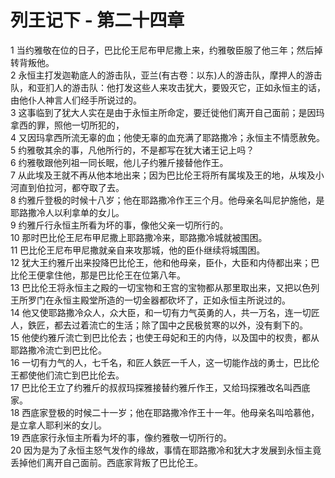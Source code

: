 # 列王记下 - 第二十四章
  
 1 当约雅敬在位的日子，巴比伦王尼布甲尼撒上来，约雅敬臣服了他三年；然后掉转背叛他。  
 2 永恒主打发迦勒底人的游击队，亚兰(有古卷：以东)人的游击队，摩押人的游击队，和亚扪人的游击队：他打发这些人来攻击犹大，要毁灭它，正如永恒主的话，由他仆人神言人们经手所说过的。  
 3 这事临到了犹大人实在是由于永恒主所命定，要迁徙他们离开自己面前；是因玛拿西的罪，照他一切所犯的，  
 4 又因玛拿西所流无辜的血；他使无辜的血充满了耶路撒冷；永恒主不情愿赦免。  
 5 约雅敬其余的事，凡他所行的，不是都写在犹大诸王记上吗？  
 6 约雅敬跟他列祖一同长眠，他儿子约雅斤接替他作王。  
 7 从此埃及王就不再从他本地出来；因为巴比伦王将所有属埃及王的地，从埃及小河直到伯拉河，都夺取了去。  
 8 约雅斤登极的时候十八岁；他在耶路撒冷作王三个月。他母亲名叫尼护施他，是耶路撒冷人以利拿单的女儿。  
 9 约雅斤行永恒主所看为坏的事，像他父亲一切所行的。  
 10 那时巴比伦王尼布甲尼撒上耶路撒冷来，耶路撒冷城就被围困。  
 11 巴比伦王尼布甲尼撒就亲自来攻那城，他的臣仆继续将城围困。  
 12 犹大王约雅斤出来投降巴比伦王，他和他母亲，臣仆，大臣和内侍都出来；巴比伦王便拿住他，那是巴比伦王在位第八年。  
 13 巴比伦王将永恒主之殿的一切宝物和王宫的宝物都从那里取出来，又把以色列王所罗门在永恒主殿堂所造的一切金器都砍坏了，正如永恒主所说过的。  
 14 他又使耶路撒冷众人，众大臣，和一切有力气英勇的人，共一万名，连一切匠人，鉄匠，都去过着流亡的生活；除了国中之民极贫寒的以外，没有剩下的。  
 15 他使约雅斤流亡到巴比伦去；也使王母妃和王的内侍，以及国中的权贵，都从耶路撒冷流亡到巴比伦。  
 16 一切有力气的人，七千名，和匠人鉄匠一千人，这一切能作战的勇士，巴比伦王都使他们流亡到巴比伦去。  
 17 巴比伦王立了约雅斤的叔叔玛探雅接替约雅斤作王，又给玛探雅改名叫西底家。  
 18 西底家登极的时候二十一岁；他在耶路撒冷作王十一年。他母亲名叫哈慕他，是立拿人耶利米的女儿。  
 19 西底家行永恒主所看为坏的事，像约雅敬一切所行的。  
 20 因为是为了永恒主怒气发作的缘故，事情在耶路撒冷和犹大才发展到永恒主竟丢掉他们离开自己面前。西底家背叛了巴比伦王。